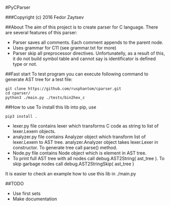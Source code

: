 #PyCParser

###Copyright (c) 2016 Fedor Zaytsev

##About
The aim of this project is to create parser for C language. There are several features of this parser:

* Parser saves all comments. Each comment appends to the parent node.
* Uses grammar for C11 (see grammar.txt for more)
* Parser skip all preprocessor directives. Unfortunatelly, as a result of this, it do not build symbol table and cannot say is identificator is defined type or not.

##Fast start
To test program you can execute following command to generate AST tree for a test file:
```
git clone https://github.com/rusphantom/cparser.git
cd cparser/
python3 ./main.py ./tests/bin2hex_c
```

##How to use
To install this lib into pip, use
```
pip3 install .
```

* lexer.py file contains lexer which transforms C code as string to list of lexer.Lexem objects.
* analyzer.py file contains Analyzer object which transform list of lexer.Lexem to AST tree. analyzer.Analyzer object takes lexer.Lexer in constructor. To generate tree call parse() method.
* Node.py file contains Node object which is element in AST tree.
* To print full AST tree with all nodes call debug.AST2String( ast_tree ). To skip garbage nodes call debug.AST2StringSkip( ast_tree )

It is easier to check an example how to use this lib in ./main.py

##TODO
* Use first sets
* Make documentation


